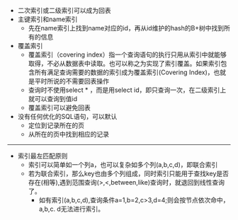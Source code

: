 + 二次索引或二级索引可以成为回表
+ 主键索引和name索引
  + 先在name索引上找到name对应的id，再从id维护的hash的B+树中找到所有的信息
+ 覆盖索引
  + 覆盖索引（covering index）指一个查询语句的执行只用从索引中就能够取得，不必从数据表中读取。也可以称之为实现了索引覆盖。如果索引包含所有满足查询需要的数据的索引成为覆盖索引(Covering Index)，也就是平时所说的不需要回表操作
  + 查询时不使用select * ，而是用select id，即只查询一次，在二级索引上就可以查询到值id
  + 覆盖索引可以避免回表
+ 没有任何优化的SQL语句，可以默认
  + 定位到记录所在的页
  + 从所在的页中找到相应的记录
-----------
+ 索引最左匹配原则
  + 索引可以简单如一个列a，也可以复杂如多个列(a,b,c,d)，即联合索引
  + 若为联合索引，那么key也由多个列组成，同时索引只能用于查找key是否存在(相等),遇到范围查询(>,<,between,like)查询时，就退回到线性查询了。
    + 如有索引(a,b,c,d),查询条件a=1,b=2,c>3,d=4;则会按节点依次命中，a,b,c. d无法进行索引。
